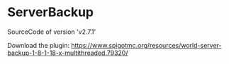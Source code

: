# ServerBackup

SourceCode of version 'v2.7.1'

Download the plugin: https://www.spigotmc.org/resources/world-server-backup-1-8-1-18-x-multithreaded.79320/
